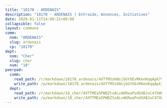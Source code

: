 ```yaml
---
title: "18170 - ARDENAIS"
description: "18170 - ARDENAIS | Entraide, Annonces, Initiatives"
date: 2020-01-11T14:09:21+09:00
collapsible: false
layout: commune
comm:
  nom: "ARDENAIS"
  slug: ardenais
  cp: "18170"
dept:
  nom: "Cher"
  slug: cher
  num: "18"
peerpad:
  comm:
    read_path: /r/markdown/18170_ardenais/4XTTM5skNsjGGYXEvRKenKqqApk7tnPQWWfQF6gPrVunA95Ys
    write_path: /w/markdown/18170_ardenais/4XTTM5skNsjGGYXEvRKenKqqApk7tnPQWWfQF6gPrVunA95Ys-K3TgUsTL8gW5f8UrdAjRAvDztWNcKJwttBTEsLJ4FuMWkHti6LQU4LCgbj6nyrijwSr6KnhVsKqF6V3rir86TyNrunSxjyYaZRZL3zTEPPwqf6bvvJuKCM1MFgtQGS3HUhZttJCo
  dept:
    read_path: /r/markdown/18_cher/4XTTMEa5PWDZtxALvAKRwaPodGXBJuC47XWLMLZ5hCaMSik3w
    write_path: /w/markdown/18_cher/4XTTMEa5PWDZtxALvAKRwaPodGXBJuC47XWLMLZ5hCaMSik3w-K3TgTvT6tiupPRTeoV2zMggT6E77BmY6Zeeqwk1pvv6Bfo4GHKoyLD2hQDLMcNajnfixB5aDgngmFZba1jsFtXhXJhkZaMz5Fno5UjuUU6mkQFXv9cWu6FJLmGRziLMtgTSufDeD
---
```


